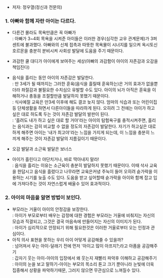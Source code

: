 
- 저자: 정우열(정신과 전문의)  

### 1. 아빠와 함께 자란 아이는 다르다.

* 다른건 몰라도 목욕만큼은 꼭 아빠가  
: 아빠가 3~4회 목욕을 시켜준 아이들은 이러한 경우(심각한 교우 관계문제)가 3퍼센트에 불과했다. 아빠와의 신체 접촉과 따뜻한 목욕물이 시너지를 일으켜 옥시토신 호르몬을 충분히 분비시켜 사회성 발달에 도움을 주기 때문이다.  

* 과감한 쿨 대디가 아이에게 보여주는 세상(아빠의 과감함이 아이의 자존감과 오감을 책임진다)  
- 음식을 흘리는 동안 아이의 자존감은 발달한다.  
: 만 3세가 될 때까지는 그러한 훈육(음식을 흘릴때 훈육하는)은 거의 효과가 없을뿐더라 좌절감과 불필요한 수치심으 유발할 수도 있다. 아이의 뇌가 아직은 훈육을 이해하거나 총동을 조절할만큼 발달하지 못했기 때문이다.  
: 식사예절 교육은 만3세  이후에 해도 결코 늦지 않다. 엄마의 식습과 또는 어린이집 등 단체생활을 하면서 다른아이들을 따라하게 된다. 오히려 그 전에는 아이가 하고 싶은 대로 하도록 두는 것이 자존감 발달의 발판이 된다.  
: '흘려도 내가 하고 싶은 대로 할 거야'라는 아이의 탐험욕구를 충적시켜주면, 흘리는 음식과는 감히 비교할 수 없을 정도의 자존감이 발달한다. 자기가 하고싶은 대로 하게 해주면 아이는 '내가 최고야'라는 느낌을 가지게 되는데, 이 느낌을 충분히 느끼게 해주는 것이 자존감 발달의 지름길이기 때문이다.  

- 오감 발달과 소근육 발달은 보너스
- 아이가 흘린다고 야단치거나, 바로 딱아내지 말라!  
: 음식을 흘리는 이유는 소근육이 충분히 발달하지 못했기 때문이다. 이때 삭사 교육을 한답시고 음식을 흘렸다고 나무라면 교육은커녕 주눅이 들어 오히려 숟가락을 이용하는 시기를 늦출 수도 있다. 도움을 받고 싶어할때 숟가락을 아이와 함께 잡고 입에 가져다주는 것이 자연스럽게 배울수 있어 효과적이다.  

### 2. 아이의 마음을 알면 방법이 보인다.

- 부모라는 거울이 아이의 안정감을 보장한다.  
: 아이가 부모로부터 배우는 감정에 대한 경험은 부모라는 거울에 비춰지는 자신의 모습과 직결되고, 그것은 결국 마음속에 만들어지는 자신의 이미지가 된다.  
: 아이가 심리적으로 안정되기 위해 필요한것은 이러한 거울로부터 오는 인정과 관심이다.  
- 아직 의사 표현을 못하는 우리 아이 어덯게 공감해줄 수 있을까?  
: 넘어져서 우는 아이-달래기 전에 먼저 '아이고 많이 아프지?;라고 아픔을 공감해주기  
: 갑자기 웃는 아이-아이의 입장에서 왜 웃는지 재빨리 파악후 이해하고 공감해주기    
: 아이의 눈을 보고 말하기-아이는 부모의 목소리 톤고 크기 뿐아니라 눈빛에 더욱 집중해서 상황을 파악하기때문, 그러지 않으면 무관심으로 느껴질수 있다.   

